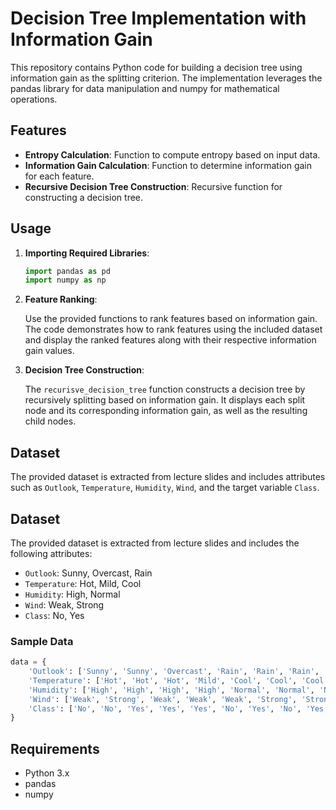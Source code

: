 # Decision Tree Implementation with Information Gain

This repository contains Python code for building a decision tree using information gain as the splitting criterion. The implementation leverages the pandas library for data manipulation and numpy for mathematical operations.

## Features

- **Entropy Calculation**: Function to compute entropy based on input data.
- **Information Gain Calculation**: Function to determine information gain for each feature.
- **Recursive Decision Tree Construction**: Recursive function for constructing a decision tree.

## Usage

1. **Importing Required Libraries**:

    ```python
    import pandas as pd
    import numpy as np
    ```

2. **Feature Ranking**:

    Use the provided functions to rank features based on information gain. The code demonstrates how to rank features using the included dataset and display the ranked features along with their respective information gain values.

3. **Decision Tree Construction**:

    The `recurisve_decision_tree` function constructs a decision tree by recursively splitting based on information gain. It displays each split node and its corresponding information gain, as well as the resulting child nodes.

## Dataset

The provided dataset is extracted from lecture slides and includes attributes such as `Outlook`, `Temperature`, `Humidity`, `Wind`, and the target variable `Class`.
## Dataset

The provided dataset is extracted from lecture slides and includes the following attributes:

- `Outlook`: Sunny, Overcast, Rain
- `Temperature`: Hot, Mild, Cool
- `Humidity`: High, Normal
- `Wind`: Weak, Strong
- `Class`: No, Yes

### Sample Data

```python
data = {
    'Outlook': ['Sunny', 'Sunny', 'Overcast', 'Rain', 'Rain', 'Rain', 'Overcast', 'Sunny', 'Sunny', 'Rain', 'Sunny', 'Overcast', 'Overcast', 'Rain'],
    'Temperature': ['Hot', 'Hot', 'Hot', 'Mild', 'Cool', 'Cool', 'Cool', 'Mild', 'Cool', 'Mild', 'Mild', 'Mild', 'Hot', 'Mild'],
    'Humidity': ['High', 'High', 'High', 'High', 'Normal', 'Normal', 'Normal', 'High', 'Normal', 'Normal', 'Normal', 'High', 'Normal', 'High'],
    'Wind': ['Weak', 'Strong', 'Weak', 'Weak', 'Weak', 'Strong', 'Strong', 'Weak', 'Weak', 'Weak', 'Strong', 'Strong', 'Weak', 'Strong'],
    'Class': ['No', 'No', 'Yes', 'Yes', 'Yes', 'No', 'Yes', 'No', 'Yes', 'Yes', 'Yes', 'Yes', 'Yes', 'No']
}
```

## Requirements

- Python 3.x
- pandas
- numpy
